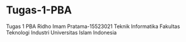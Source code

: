 # Tugas-1-PBA
Tugas 1 PBA 
Ridho Imam Pratama-15523021
Teknik Informatika
Fakultas Teknologi Industri
Universitas Islam Indonesia
